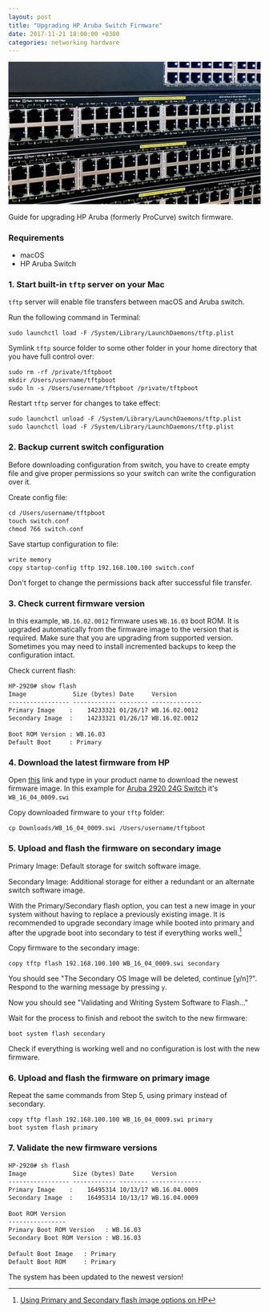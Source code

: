```yaml
---
layout: post
title: "Upgrading HP Aruba Switch Firmware"
date: 2017-11-21 18:00:00 +0300
categories: networking hardware
---
```

![HP Aruba](/assets/images/2017/aruba_1.jpg)

Guide for upgrading HP Aruba (formerly ProCurve) switch firmware.

### Requirements
- macOS
- HP Aruba Switch

### 1. Start built-in `tftp` server on your Mac
`tftp` server will enable file transfers between macOS and Aruba switch.

Run the following command in Terminal:

    sudo launchctl load -F /System/Library/LaunchDaemons/tftp.plist

Symlink `tftp` source folder to some other folder in your home directory that you have full control over:

    sudo rm -rf /private/tftpboot
    mkdir /Users/username/tftpboot
    sudo ln -s /Users/username/tftpboot /private/tftpboot

Restart `tftp` server for changes to take effect:

    sudo launchctl unload -F /System/Library/LaunchDaemons/tftp.plist
    sudo launchctl load -F /System/Library/LaunchDaemons/tftp.plist

### 2. Backup current switch configuration
Before downloading configuration from switch, you have to create empty file and give proper permissions so your switch can write the configuration over it.

Create config file:

    cd /Users/username/tftpboot
    touch switch.conf
    chmod 766 switch.conf

Save startup configuration to file:

    write memory
    copy startup-config tftp 192.168.100.100 switch.conf

Don't forget to change the permissions back after successful file transfer.

### 3. Check current firmware version
In this example, `WB.16.02.0012` firmware uses `WB.16.03` boot ROM. It is upgraded automatically from the firmware image to the version that is required.
Make sure that you are upgrading from supported version. Sometimes you may need to install incremented backups to keep the configuration intact.

Check current flash:
```
HP-2920# show flash
Image             Size (bytes) Date     Version
----------------- ------------ -------- --------------
Primary Image    :    14233321 01/26/17 WB.16.02.0012
Secondary Image  :    14233321 01/26/17 WB.16.02.0012

Boot ROM Version : WB.16.03
Default Boot     : Primary
```

### 4. Download the latest firmware from HP
Open [this](https://h10145.www1.hp.com/downloads/ProductsList.aspx?smp=1) link and type in your product name to download the newest firmware image. In this example for [Aruba 2920 24G Switch](https://h10145.www1.hp.com/downloads/SoftwareReleases.aspx?ProductNumber=J9726A&lang=&cc=&prodSeriesId=) it's `WB_16_04_0009.swi`

Copy downloaded firmware to your `tftp` folder:

    cp Downloads/WB_16_04_0009.swi /Users/username/tftpboot

### 5. Upload and flash the firmware on secondary image
Primary Image: Default storage for switch software image.

Secondary Image: Additional storage for either a redundant or an alternate switch software image.

With the Primary/Secondary flash option, you can test a new image in your system without having to replace a previously existing image.
It is recommended to upgrade secondary image while booted into primary and after the upgrade boot into secondary to test if everything works well.[^1]

Copy firmware to the secondary image:

    copy tftp flash 192.168.100.100 WB_16_04_0009.swi secondary

You should see "The Secondary OS Image will be deleted, continue [y/n]?". Respond to the warning message by pressing `y`.

Now you should see "Validating and Writing System Software to Flash..."

Wait for the process to finish and reboot the switch to the new firmware:

    boot system flash secondary

Check if everything is working well and no configuration is lost with the new firmware.

### 6. Upload and flash the firmware on primary image
Repeat the same commands from Step 5, using primary instead of secondary.

    copy tftp flash 192.168.100.100 WB_16_04_0009.swi primary
    boot system flash primary

### 7. Validate the new firmware versions

```
HP-2920# sh flash
Image             Size (bytes) Date     Version
----------------- ------------ -------- --------------
Primary Image    :    16495314 10/13/17 WB.16.04.0009        
Secondary Image  :    16495314 10/13/17 WB.16.04.0009       

Boot ROM Version
----------------
Primary Boot ROM Version   : WB.16.03
Secondary Boot ROM Version : WB.16.03

Default Boot Image   : Primary
Default Boot ROM     : Primary
```

The system has been updated to the newest version!

[^1]: [Using Primary and Secondary flash image options on HP](http://h22208.www2.hpe.com/eginfolib/networking/docs/switches/common/15-18/5998-8158_bog/content/ch04s07.html)
